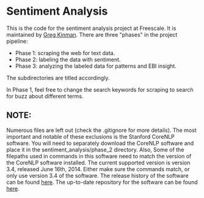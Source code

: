 Sentiment Analysis
===

This is the code for the sentiment analysis project at Freescale. It is maintained by [Greg Kinman](mailto:gregory.kinman@freescale.com). There are three "phases" in the project pipeline:

- Phase 1: scraping the web for text data.
- Phase 2: labeling the data with sentiment.
- Phase 3: analyzing the labeled data for patterns and EBI insight.

The subdirectories are titled accordingly.

In Phase 1, feel free to change the search keywords for scraping to search for buzz about different terms.

NOTE:
---

Numerous files are left out (check the .gitignore for more details). The most important and notable of these exclusions is the Stanford CoreNLP software. You will need to separately download the CoreNLP software and place it in the sentiment_analysis/phase_2 directory. Also, Some of the filepaths used in commands in this software need to match the version of the CoreNLP software installed. The current supported version is version 3.4, released June 16th, 2014. Either make sure the commands match, or only use version 3.4 of the software. The release history of the software can be found [here](http://nlp.stanford.edu/software/corenlp.shtml#History). The up-to-date repository for the software can be found [here](https://github.com/stanfordnlp/CoreNLP).
